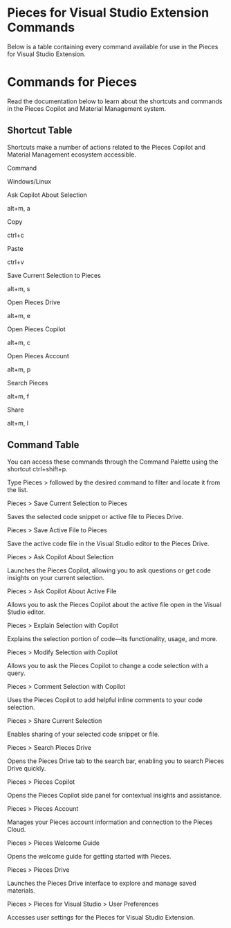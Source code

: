 # Pieces for Visual Studio Extension Commands

Below is a table containing every command available for use in the Pieces for Visual Studio Extension.



# Commands for Pieces

Read the documentation below to learn about the shortcuts and commands in the Pieces Copilot and Material Management system.

## Shortcut Table

Shortcuts make a number of actions related to the Pieces Copilot and Material Management ecosystem accessible.

Command

Windows/Linux

Ask Copilot About Selection

alt+m, a

Copy

ctrl+c

Paste

ctrl+v

Save Current Selection to Pieces

alt+m, s

Open Pieces Drive

alt+m, e

Open Pieces Copilot

alt+m, c

Open Pieces Account

alt+m, p

Search Pieces

alt+m, f

Share

alt+m, l

## Command Table

You can access these commands through the Command Palette using the shortcut ctrl+shift+p.

Type Pieces > followed by the desired command to filter and locate it from the list.

Pieces > Save Current Selection to Pieces

Saves the selected code snippet or active file to Pieces Drive.

Pieces > Save Active File to Pieces

Save the active code file in the Visual Studio editor to the Pieces Drive.

Pieces > Ask Copilot About Selection

Launches the Pieces Copilot, allowing you to ask questions or get code insights on your current selection.

Pieces > Ask Copilot About Active File

Allows you to ask the Pieces Copilot about the active file open in the Visual Studio editor.

Pieces > Explain Selection with Copilot

Explains the selection portion of code—its functionality, usage, and more.

Pieces > Modify Selection with Copilot

Allows you to ask the Pieces Copilot to change a code selection with a query.

Pieces > Comment Selection with Copilot

Uses the Pieces Copilot to add helpful inline comments to your code selection.

Pieces > Share Current Selection

Enables sharing of your selected code snippet or file.

Pieces > Search Pieces Drive

Opens the Pieces Drive tab to the search bar, enabling you to search Pieces Drive quickly.

Pieces > Pieces Copilot

Opens the Pieces Copilot side panel for contextual insights and assistance.

Pieces > Pieces Account

Manages your Pieces account information and connection to the Pieces Cloud.

Pieces > Pieces Welcome Guide

Opens the welcome guide for getting started with Pieces.

Pieces > Pieces Drive

Launches the Pieces Drive interface to explore and manage saved materials.

Pieces > Pieces for Visual Studio > User Preferences

Accesses user settings for the Pieces for Visual Studio Extension.